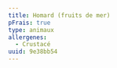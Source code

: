 ```yaml
---
title: Homard (fruits de mer)
pFrais: true
type: animaux
allergenes:
  - Crustacé
uuid: 9e38bb54
---
```


